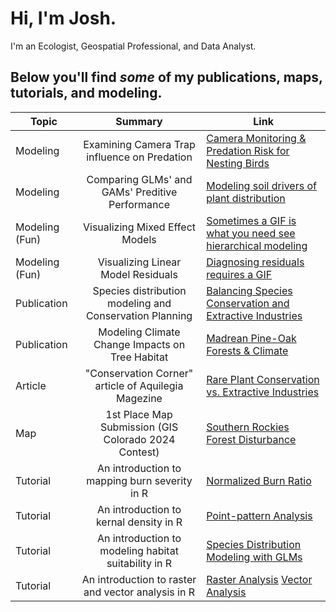 # Hi, I'm Josh. 
I'm an Ecologist, Geospatial Professional, and Data Analyst.

## Below you'll find *some* of my publications, maps, tutorials, and modeling. 

| Topic                  | Summary                                                     | Link |
| -------------          |:-------------:                                              |------|
| Modeling               | Examining Camera Trap influence on Predation    | [Camera Monitoring & Predation Risk for Nesting Birds](https://rpubs.com/GeospatialEcologist/CameraMonitoring)      | 
| Modeling               | Comparing GLMs' and GAMs' Preditive Performance    | [Modeling soil drivers of plant distribution](https://rpubs.com/GeospatialEcologist/GLMGAM)      | 
| Modeling (Fun)        | Visualizing Mixed Effect Models | [Sometimes a GIF is what you need see hierarchical modeling](https://github.com/RandomForestz/Geospatial-Analysis-for-Natural-Resources/blob/main/mixed%20effects%20models.gif) |
| Modeling (Fun)         | Visualizing Linear Model Residuals | [Diagnosing residuals requires a GIF](https://github.com/RandomForestz/Geospatial-Analysis-for-Natural-Resources/blob/main/Diagnosingresiduals-ezgif.com-speed%20(2).gif) |
| Publication              | Species distribution modeling and Conservation Planning  | [Balancing Species Conservation and Extractive Industries](https://github.com/RandomForestz/Spatial-Ecology-Portfolio/blob/main/land-11-02012-v2-1.pdf)        |
| Publication             |  Modeling Climate Change Impacts on Tree Habitat  | [Madrean Pine-Oak Forests & Climate](https://github.com/RandomForestz/Spatial-Ecology-Portfolio/blob/main/fevo-11-1086062-1.pdf)  |
| Article                 | "Conservation Corner" article of Aquilegia Magezine        | [Rare Plant Conservation vs. Extractive Industries](https://github.com/RandomForestz/Spatial-Ecology-Portfolio/blob/main/Aquilegia_2023.pdf) |
| Map                      | 1st Place Map Submission (GIS Colorado 2024 Contest)       | [Southern Rockies Forest Disturbance](https://github.com/RandomForestz/Spatial-Ecology-Portfolio/blob/main/southernrockiesmap.pdf)  |
| Tutorial               | An introduction to mapping burn severity in R | [Normalized Burn Ratio](https://github.com/RandomForestz/Spatial-Ecology-Portfolio/blob/main/Burn-ratio.pdf)
| Tutorial               | An introduction to kernal density in R | [Point-pattern Analysis](https://github.com/RandomForestz/Spatial-Ecology-Portfolio/blob/main/Point_Pattern_Analysis.pdf)
| Tutorial                | An introduction to modeling habitat suitability in R | [Species Distribution Modeling with GLMs](https://rpubs.com/GeospatialEcologist/SDM)
| Tutorial | An introduction to raster and vector analysis in R | [Raster Analysis](https://rpubs.com/GeospatialEcologist/SpatialRaster) [Vector Analysis](https://rpubs.com/GeospatialEcologist/SpatialVector)




